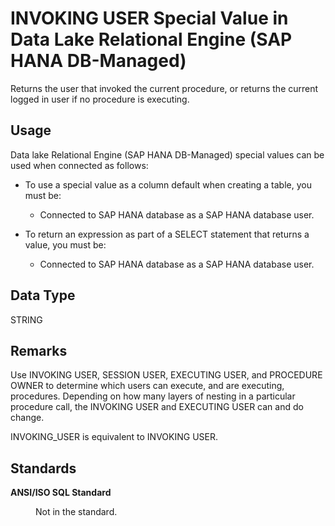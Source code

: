 <!-- loioa47a41ccbfb74a0fb5f9ac57be0af957 -->

# INVOKING USER Special Value in Data Lake Relational Engine \(SAP HANA DB-Managed\)

Returns the user that invoked the current procedure, or returns the current logged in user if no procedure is executing.



<a name="loioa47a41ccbfb74a0fb5f9ac57be0af957__section_agt_pxr_btb"/>

## Usage

Data lake Relational Engine \(SAP HANA DB-Managed\) special values can be used when connected as follows:

-   To use a special value as a column default when creating a table, you must be:
    -   Connected to SAP HANA database as a SAP HANA database user.

-   To return an expression as part of a SELECT statement that returns a value, you must be:
    -   Connected to SAP HANA database as a SAP HANA database user.




<a name="loioa47a41ccbfb74a0fb5f9ac57be0af957__section_zxt_ydr_btb"/>

## Data Type

STRING



<a name="loioa47a41ccbfb74a0fb5f9ac57be0af957__section_ldm_zdr_btb"/>

## Remarks

Use INVOKING USER, SESSION USER, EXECUTING USER, and PROCEDURE OWNER to determine which users can execute, and are executing, procedures. Depending on how many layers of nesting in a particular procedure call, the INVOKING USER and EXECUTING USER can and do change.

INVOKING\_USER is equivalent to INVOKING USER.



<a name="loioa47a41ccbfb74a0fb5f9ac57be0af957__section_rgx_zdr_btb"/>

## Standards


<dl>
<dt><b>

ANSI/ISO SQL Standard

</b></dt>
<dd>

Not in the standard.



</dd>
</dl>

